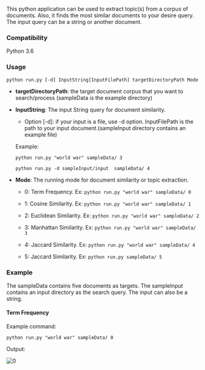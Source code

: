 This python application can be used to extract topic(s) from a corpus of documents. Also, it finds the most similar documents to your desire query.
The input query can be a string or another document. 

### Compatibility 
Python 3.6

### Usage 

`python run.py [-d] InputString[InputFilePath] targetDirectoryPath Mode`

- **targetDirectoryPath**: the target document corpus that you want to search/process (sampleData is the example directory)

- **InputString**: The input String query for document similarity.
  - Option [-d]: if your input is a file, use -d option. InputFilePath is the path to your input document.(sampleInput directory contains an example file) 
  
  Example:
  
  `python run.py "world war" sampleData/ 3`
  
  `python run.py -d sampleInput/input  sampleData/ 4`
  
- **Mode**: The running mode for document similarity or topic extraction.
    - 0: Term Frequency. Ex: `python run.py "world war" sampleData/ 0`
    
    - 1: Cosine Similarity. Ex: `python run.py "world war" sampleData/ 1`
    
    - 2: Euclidean Similarity. Ex: `python run.py "world war" sampleData/ 2`
    
    - 3: Manhattan Similarity. Ex: `python run.py "world war" sampleData/ 3`
    
    - 4: Jaccard Similarity. Ex: `python run.py "world war" sampleData/ 4`
    
    - 5: Jaccard Similarity. Ex: `python run.py sampleData/ 5`
    
### Example
The sampleData contains five documents as targets. The sampleInput contains an input directory as the search query. The input can also be a string.

#### Term Frequency 
Example command:
    
`python run.py "world war" sampleData/ 0`
    
Output:
        
![0](https://user-images.githubusercontent.com/16546640/93804182-3a0c0d00-fc46-11ea-8a7f-838686a9bd3e.png)

    
    
    
